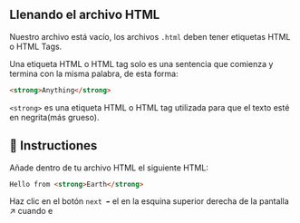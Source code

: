 ## Llenando el archivo HTML

Nuestro archivo está vacío, los archivos `.html` deben tener etiquetas HTML o HTML Tags.

Una etiqueta HTML o  HTML tag solo es una sentencia que comienza y termina con la misma palabra, de esta forma:
 

```html
<strong>Anything</strong>
```

`<strong>` es una etiqueta HTML o HTML tag utilizada para que el texto esté en negrita(más grueso).

## 📝 Instructiones 

Añade dentro de tu archivo HTML el siguiente HTML:

```html
Hello from <strong>Earth</strong>
```

Haz clic en el botón `next ➡` el en la esquina superior derecha de la pantalla  ↗ cuando e